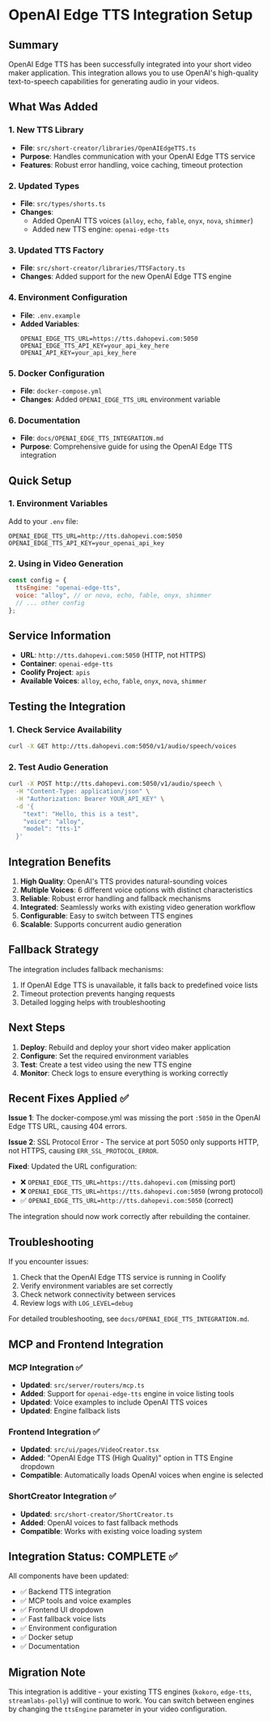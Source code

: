 # OpenAI Edge TTS Integration Setup

## Summary

OpenAI Edge TTS has been successfully integrated into your short video maker application. This integration allows you to use OpenAI's high-quality text-to-speech capabilities for generating audio in your videos.

## What Was Added

### 1. New TTS Library
- **File**: `src/short-creator/libraries/OpenAIEdgeTTS.ts`
- **Purpose**: Handles communication with your OpenAI Edge TTS service
- **Features**: Robust error handling, voice caching, timeout protection

### 2. Updated Types
- **File**: `src/types/shorts.ts`
- **Changes**: 
  - Added OpenAI TTS voices (`alloy`, `echo`, `fable`, `onyx`, `nova`, `shimmer`)
  - Added new TTS engine: `openai-edge-tts`

### 3. Updated TTS Factory
- **File**: `src/short-creator/libraries/TTSFactory.ts`
- **Changes**: Added support for the new OpenAI Edge TTS engine

### 4. Environment Configuration
- **File**: `.env.example`
- **Added Variables**:
  ```env
  OPENAI_EDGE_TTS_URL=https://tts.dahopevi.com:5050
  OPENAI_EDGE_TTS_API_KEY=your_api_key_here
  OPENAI_API_KEY=your_api_key_here
  ```

### 5. Docker Configuration
- **File**: `docker-compose.yml`
- **Changes**: Added `OPENAI_EDGE_TTS_URL` environment variable

### 6. Documentation
- **File**: `docs/OPENAI_EDGE_TTS_INTEGRATION.md`
- **Purpose**: Comprehensive guide for using the OpenAI Edge TTS integration

## Quick Setup

### 1. Environment Variables
Add to your `.env` file:
```env
OPENAI_EDGE_TTS_URL=http://tts.dahopevi.com:5050
OPENAI_EDGE_TTS_API_KEY=your_openai_api_key
```

### 2. Using in Video Generation
```javascript
const config = {
  ttsEngine: "openai-edge-tts",
  voice: "alloy", // or nova, echo, fable, onyx, shimmer
  // ... other config
};
```

## Service Information

- **URL**: `http://tts.dahopevi.com:5050` (HTTP, not HTTPS)
- **Container**: `openai-edge-tts`
- **Coolify Project**: `apis`
- **Available Voices**: `alloy`, `echo`, `fable`, `onyx`, `nova`, `shimmer`

## Testing the Integration

### 1. Check Service Availability
```bash
curl -X GET http://tts.dahopevi.com:5050/v1/audio/speech/voices
```

### 2. Test Audio Generation
```bash
curl -X POST http://tts.dahopevi.com:5050/v1/audio/speech \
  -H "Content-Type: application/json" \
  -H "Authorization: Bearer YOUR_API_KEY" \
  -d '{
    "text": "Hello, this is a test",
    "voice": "alloy",
    "model": "tts-1"
  }'
```

## Integration Benefits

1. **High Quality**: OpenAI's TTS provides natural-sounding voices
2. **Multiple Voices**: 6 different voice options with distinct characteristics
3. **Reliable**: Robust error handling and fallback mechanisms
4. **Integrated**: Seamlessly works with existing video generation workflow
5. **Configurable**: Easy to switch between TTS engines
6. **Scalable**: Supports concurrent audio generation

## Fallback Strategy

The integration includes fallback mechanisms:
1. If OpenAI Edge TTS is unavailable, it falls back to predefined voice lists
2. Timeout protection prevents hanging requests
3. Detailed logging helps with troubleshooting

## Next Steps

1. **Deploy**: Rebuild and deploy your short video maker application
2. **Configure**: Set the required environment variables
3. **Test**: Create a test video using the new TTS engine
4. **Monitor**: Check logs to ensure everything is working correctly

## Recent Fixes Applied ✅

**Issue 1**: The docker-compose.yml was missing the port `:5050` in the OpenAI Edge TTS URL, causing 404 errors.

**Issue 2**: SSL Protocol Error - The service at port 5050 only supports HTTP, not HTTPS, causing `ERR_SSL_PROTOCOL_ERROR`.

**Fixed**: Updated the URL configuration:
- ❌ `OPENAI_EDGE_TTS_URL=https://tts.dahopevi.com` (missing port)
- ❌ `OPENAI_EDGE_TTS_URL=https://tts.dahopevi.com:5050` (wrong protocol)
- ✅ `OPENAI_EDGE_TTS_URL=http://tts.dahopevi.com:5050` (correct)

The integration should now work correctly after rebuilding the container.

## Troubleshooting

If you encounter issues:
1. Check that the OpenAI Edge TTS service is running in Coolify
2. Verify environment variables are set correctly
3. Check network connectivity between services
4. Review logs with `LOG_LEVEL=debug`

For detailed troubleshooting, see `docs/OPENAI_EDGE_TTS_INTEGRATION.md`.

## MCP and Frontend Integration

### MCP Integration ✅
- **Updated**: `src/server/routers/mcp.ts`
- **Added**: Support for `openai-edge-tts` engine in voice listing tools
- **Updated**: Voice examples to include OpenAI TTS voices
- **Updated**: Engine fallback lists

### Frontend Integration ✅
- **Updated**: `src/ui/pages/VideoCreator.tsx` 
- **Added**: "OpenAI Edge TTS (High Quality)" option in TTS Engine dropdown
- **Compatible**: Automatically loads OpenAI voices when engine is selected

### ShortCreator Integration ✅
- **Updated**: `src/short-creator/ShortCreator.ts`
- **Added**: OpenAI voices to fast fallback methods
- **Compatible**: Works with existing voice loading system

## Integration Status: COMPLETE ✅

All components have been updated:
- ✅ Backend TTS integration
- ✅ MCP tools and voice examples
- ✅ Frontend UI dropdown
- ✅ Fast fallback voice lists
- ✅ Environment configuration
- ✅ Docker setup
- ✅ Documentation

## Migration Note

This integration is additive - your existing TTS engines (`kokoro`, `edge-tts`, `streamlabs-polly`) will continue to work. You can switch between engines by changing the `ttsEngine` parameter in your video configuration.
